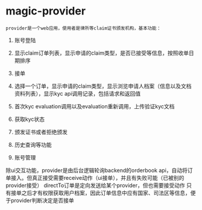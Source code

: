 # magic-provider
	provider是一个web应用，使用者是律所等claim证书颁发机构，基本功能：
	
 1. 账号登陆
 2. 显示claim订单列表，显示申请的claim类型，是否已接受等信息，按照收单日期排序
 3. 接单
 4. 选择一个订单，显示申请的claim类型，显示浏览申请人档案（信息以及文档资料列表），显示kyc api调用记录，包括请求和返回值
 5. 首次kyc evaluation调用以及evaluation重新调用，上传验证kyc文档
 
 6. 获取kyc状态
 7. 颁发证书或者拒绝颁发
 8. 历史查询等功能
 9. 账号管理
 
 除ui交互功能，provider是由后台逻辑轮询backend的orderbook api，自动将订单接入。但真正接受需要receive动作（ui接单），并且有失败可能（已被别的provider接受）
 directTo订单是定向发送给某个provider，但也需要接受动作
 只有接单之后才有权限获取用户档案，因此订单信息中应有国家、司法区等信息，便于provider判断决定是否接单



